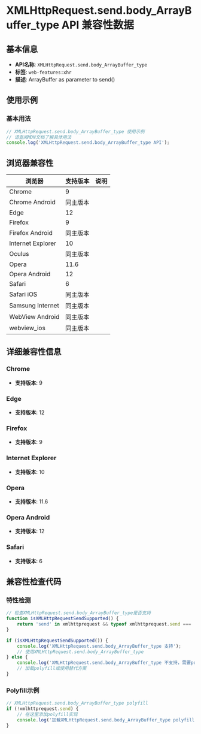 # XMLHttpRequest.send.body_ArrayBuffer_type API 兼容性数据

## 基本信息

- **API名称**: `XMLHttpRequest.send.body_ArrayBuffer_type`
- **标签**: `web-features:xhr`
- **描述**: ArrayBuffer as parameter to send()

## 使用示例

### 基本用法

```javascript
// XMLHttpRequest.send.body_ArrayBuffer_type 使用示例
// 请查阅MDN文档了解具体用法
console.log('XMLHttpRequest.send.body_ArrayBuffer_type API');
```

## 浏览器兼容性

| 浏览器 | 支持版本 | 说明 |
|--------|----------|------|
| Chrome | 9 |  |
| Chrome Android | 同主版本 |  |
| Edge | 12 |  |
| Firefox | 9 |  |
| Firefox Android | 同主版本 |  |
| Internet Explorer | 10 |  |
| Oculus | 同主版本 |  |
| Opera | 11.6 |  |
| Opera Android | 12 |  |
| Safari | 6 |  |
| Safari iOS | 同主版本 |  |
| Samsung Internet | 同主版本 |  |
| WebView Android | 同主版本 |  |
| webview_ios | 同主版本 |  |

## 详细兼容性信息

### Chrome

- **支持版本**: 9

### Edge

- **支持版本**: 12

### Firefox

- **支持版本**: 9

### Internet Explorer

- **支持版本**: 10

### Opera

- **支持版本**: 11.6

### Opera Android

- **支持版本**: 12

### Safari

- **支持版本**: 6

## 兼容性检查代码

### 特性检测

```javascript
// 检查XMLHttpRequest.send.body_ArrayBuffer_type是否支持
function isXMLHttpRequestSendSupported() {
    return 'send' in xmlhttprequest && typeof xmlhttprequest.send === 'function';
}

if (isXMLHttpRequestSendSupported()) {
    console.log('XMLHttpRequest.send.body_ArrayBuffer_type 支持');
    // 使用XMLHttpRequest.send.body_ArrayBuffer_type
} else {
    console.log('XMLHttpRequest.send.body_ArrayBuffer_type 不支持，需要polyfill');
    // 加载polyfill或使用替代方案
}
```

### Polyfill示例

```javascript
// XMLHttpRequest.send.body_ArrayBuffer_type polyfill
if (!xmlhttprequest.send) {
    // 在这里添加polyfill实现
    console.log('加载XMLHttpRequest.send.body_ArrayBuffer_type polyfill');
}
```

